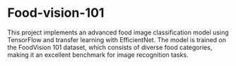 # Food-vision-101
This project implements an advanced food image classification model using TensorFlow and transfer learning with EfficientNet. The model is trained on the FoodVision 101 dataset, which consists of diverse food categories, making it an excellent benchmark for image recognition tasks.
